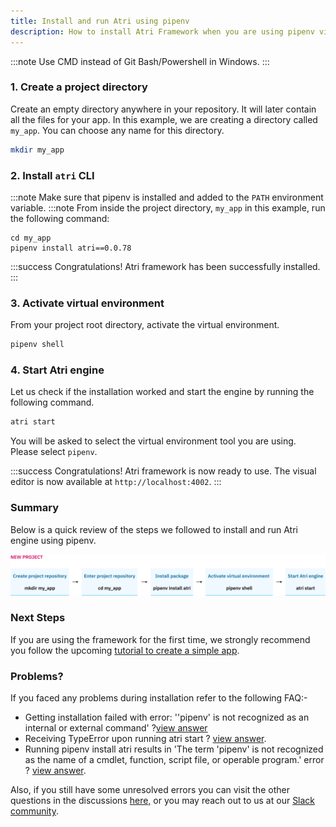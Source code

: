 ```yaml
---
title: Install and run Atri using pipenv
description: How to install Atri Framework when you are using pipenv virtual environment
---
```

:::note
Use CMD instead of Git Bash/Powershell in Windows. 
:::

### 1. Create a project directory

Create an empty directory anywhere in your repository. It will later contain all the files for your app. In this example, we are creating a directory called `my_app`. You can choose any name for this directory.

```bash
mkdir my_app
```

### 2. Install `atri` CLI

:::note
Make sure that pipenv is installed and added to the `PATH` environment variable.
:::note
From inside the project directory, `my_app` in this example, run the following command:

```shell
cd my_app
pipenv install atri==0.0.78
```

:::success 
Congratulations! Atri framework has been successfully installed. 
:::

### 3. Activate virtual environment

From your project root directory, activate the virtual environment. 

```bash
pipenv shell
```

### 4. Start Atri engine 

Let us check if the installation worked and start the engine by running the following command. 

```bash
atri start
```

You will be asked to select the virtual environment tool you are using. Please select `pipenv`. 

:::success
Congratulations! Atri framework is now ready to use. The visual editor is now available at `http://localhost:4002`.
:::

### Summary 

Below is a quick review of the steps we followed to install and run Atri engine using pipenv. 

![New project using pipenv](/snapshots/new_proj_pipenv.jpeg)

### Next Steps

If you are using the framework for the first time, we strongly recommend you follow the upcoming [tutorial to create a simple app](getting-started/create-app.md). 

### Problems?

If you faced any problems during installation refer to the following FAQ:-

- Getting installation failed with error: ''pipenv' is not recognized as an internal or external command' ?[view answer](https://github.com/Atri-Labs/atrilabs-engine/discussions/340)
- Receiving TypeError upon running atri start ? [view answer](https://github.com/Atri-Labs/atrilabs-engine/discussions/334).
- Running pipenv install atri results in 'The term 'pipenv' is not recognized as the name of a cmdlet, function, script file, or operable program.' error ? [view answer](https://github.com/Atri-Labs/atrilabs-engine/discussions/338).

Also, if you still have some unresolved errors you can visit the other questions in the discussions [here,](https://github.com/Atri-Labs/atrilabs-engine/discussions/categories/help-installation-start)
or you may reach out to us at our [Slack community](https://join.slack.com/t/atricommunity/shared_invite/zt-1e756m1at-bZBxngvw7KWWO0riI4pc0w). 
